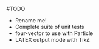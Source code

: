 #TODO

- Rename me!
- Complete suite of unit tests
- four-vector to use with Particle
- LATEX output mode with TikZ

